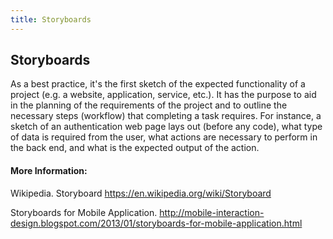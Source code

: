 ```yaml
---
title: Storyboards
---
```

## Storyboards

As a best practice, it's the first sketch of the expected functionality of a project (e.g. a website, application, service, etc.). It has the purpose to aid in the planning of the requirements of the project and to outline the necessary steps (workflow) that completing a task requires. For instance, a sketch of an authentication web page lays out (before any code), what type of data is required from the user, what actions are necessary to perform in the back end, and what is the expected output of the action.

#### More Information:
Wikipedia. Storyboard https://en.wikipedia.org/wiki/Storyboard

Storyboards for Mobile Application.
http://mobile-interaction-design.blogspot.com/2013/01/storyboards-for-mobile-application.html


